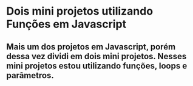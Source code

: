 # Dois mini projetos utilizando Funções em Javascript

## Mais um dos projetos em Javascript, porém dessa vez dividi em dois mini projetos. Nesses mini projetos estou utilizando funções, loops e parâmetros.
